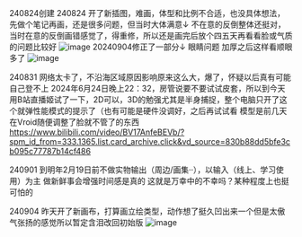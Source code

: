 240824创建
240824 开了新插图，难画，体型和比例不合适，也没具体想法，先做个笔记再画，还是很多问题，但当时大体满意↓
不在意的反倒整体还挺对，当时在意的反倒画错感觉了，得重修，所以还是画完后放个四五天再看看脸或气质的问题比较好
![image](https://github.com/user-attachments/assets/8b35f167-d3af-48c2-a7a5-c48553d042b4)
20240904修正了一部分↓ 眼睛问题 加厚之后这样看顺眼多了
![image](https://github.com/user-attachments/assets/81214b3b-a9ce-4a53-8f2a-61664261019e)


240831
网络太卡了，不沿海区域原因影响原来这么大，爆了，怀疑以后真有可能自己登不上
2024年6月24日晚上22：32，房管说要不要试试皮套，所以到今天用B站直播姬试了一下，2D可以，3D的勉强尤其是半身捕捉，整个电脑只开了这个就弹性能模式的提示了（也有可能是硬件没调好，之后再试试看
模型是前几天在Vroid随便调整了脸就不管了的东西
https://www.bilibili.com/video/BV17AnfeBEVb/?spm_id_from=333.1365.list.card_archive.click&vd_source=830b88dd5bfe3cb095c77787b14cf486

240901
到明年2月19日前不做实物输出（周边/画集··），以输入（线上、学习使用）为主
做新鲜事会增强时间感是真的
这就是万幸中的不幸吗？某种程度上也挺可怕的

240904
昨天开了新画布，打算画立绘类型，动作想了挺久凹出来一个但是太傲气张扬的感觉所以暂定含泪改回初始版
![image](https://github.com/user-attachments/assets/8f355c33-e161-449d-aa99-94330d5a33bb)
